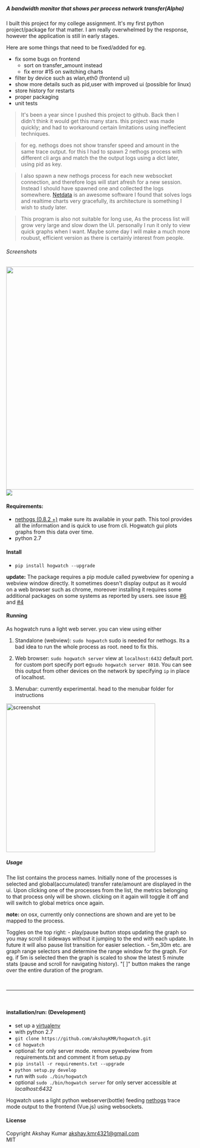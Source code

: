 ##### A bandwidth monitor that shows per process network transfer(Alpha)

I built this project for my college assignment. It's my first python project/package for that matter. I am really overwhelmed by the response, however the application is still in early stages.

Here are some things that need to be fixed/added for eg.
 - fix some bugs on frontend
     + sort on transfer_amount instead
     + fix error #15 on switching charts
 - filter by device such as wlan,eth0 (frontend ui)
 - show more details such as pid,user with improved ui (possible for linux)
 - store history for restarts
 - proper packaging
 - unit tests

> It's been a year since I pushed this project to github. Back then I didn't think it would get this many stars.
> this project was made quickly; and had to workaround certain limitations using ineffecient techniques.

> for eg. nethogs does not show transfer speed and amount in the same trace output. for this I had to spawn 2 nethogs process with different cli args and match the the output logs using a dict later, using pid as key.

> I also spawn a new nethogs process for each new websocket connection, and therefore logs will start afresh for a new session.
> Instead I should have spawned one and collected the logs somewhere. [Netdata](https://my-netdata.io) is an awesome software I found that solves logs and realtime charts very gracefully, its architecture is something I wish to study later.

> This program is also not suitable for long use, As the process list will grow very large and slow down the UI.
> personally I run it only to view quick graphs when I want.
> Maybe some day I will make a much more roubust, efficient version as there is certainly interest from people.

###### *Screenshots*
<img src="http://i.imgur.com/LGQagKL.png" height="600px">
<img src="http://i.imgur.com/R9n8rMK.gif">

#### Requirements:
  - [nethogs (0.8.2 +)](https://github.com/raboof/nethogs) make sure its available in your path. This tool provides all the information and is quick to use from cli. Hogwatch gui plots graphs from this data over time.
  - python 2.7

#### Install
 -  `pip install hogwatch --upgrade` 

**update:** The package requires a pip module called pywebview for opening a webview window directly. It sometimes doesn't display output as it would on a web browser such as chrome, moreover installing it requires some additional packages on some systems as reported by users. see issue [#6](https://github.com/akshayKMR/hogwatch/issues/6) and [#4](https://github.com/akshayKMR/hogwatch/issues/4)


#### Running
As hogwatch runs a light web server. you can view using either
 1. Standalone (webview): `sudo hogwatch`   sudo is needed for nethogs. Its a bad idea to run the whole process as root. need to fix this.
 2. Web browser: `sudo hogwatch server`  view at `localhost:6432` default port. for custom port specify port eg`sudo hogwatch server 8010`. You can see this output from other devices on the network by specifying `ip` in place of localhost.

 3. Menubar: currently experimental. head to the menubar folder for instructions 
 <img src="http://i.imgur.com/jZoTllz.jpg" alt="screenshot" height="400px">

 ##### Usage
  The list contains the process names.
  Initially none of the processes is selected and global(accumulated) transfer rate/amount are displayed in the ui. 
  Upon clicking one of the processes from the list, the metrics belonging to that process only will be shown. clicking on it again will toggle it off and will switch to global metrics once again.


  <b>note:</b> on osx, currently only connections are shown and are yet to be mapped to the process.

  Toggles on the top right:
     - play/pause button stops updating the graph so you may scroll it sideways without it jumping to the end with each update. In future it will also pause list transition for easier selection.
     - 5m,30m etc. are graph range selectors and determine the range window for the graph. For eg. if 5m is selected then the graph is scaled to show the latest 5 minute stats (pause and scroll for navigating history). "[ ]" button makes the range over the entire duration of the program.

<br>
<hr>
<br>

#### installation/run: (Development)
  - set up a [virtualenv](http://docs.python-guide.org/en/latest/dev/virtualenvs/)
  -  with python 2.7
  - `git clone https://github.com/akshayKMR/hogwatch.git`
  - `cd hogwatch`
  - optional: for only server mode. remove pywebview from requirements.txt and comment it from setup.py
  - `pip install -r requirements.txt --upgrade`
  - `python setup.py develop`
  - run with `sudo ./bin/hogwatch`
  - optional `sudo ./bin/hogwatch server` for only server accessible at *localhost:6432*
 
Hogwatch uses a light python webserver(bottle) feeding [nethogs](https://github.com/raboof/nethogs) trace mode output to the frontend (Vue.js) using websockets.

#### License
Copyright Akshay Kumar akshay.kmr4321@gmail.com <br>
MIT

